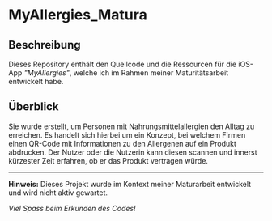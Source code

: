 # MyAllergies_Matura

## Beschreibung
Dieses Repository enthält den Quellcode und die Ressourcen für die iOS-App *"MyAllergies"*, welche ich im Rahmen meiner Maturitätsarbeit entwickelt habe.

## Überblick
Sie wurde erstellt, um Personen mit Nahrungsmittelallergien den Alltag zu erreichen. Es handelt sich hierbei um ein Konzept, bei welchem Firmen einen QR-Code mit Informationen zu den Allergenen auf ein Produkt abdrucken. Der Nutzer oder die Nutzerin kann diesen scannen und innerst kürzester Zeit erfahren, ob er das Produkt vertragen würde.


---

**Hinweis:** Dieses Projekt wurde im Kontext meiner Maturarbeit entwickelt und wird nicht aktiv gewartet. 

*Viel Spass beim Erkunden des Codes!*
